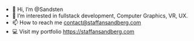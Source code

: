 - 👋 Hi, I’m @Sandsten
- 👀 I’m interested in fullstack development, Computer Graphics, VR, UX.
- 📫 How to reach me contact@staffansandberg.com
- 💻 Visit my portfolio https://staffansandberg.com

<!---
Sandsten/Sandsten is a ✨ special ✨ repository because its `README.md` (this file) appears on your GitHub profile.
You can click the Preview link to take a look at your changes.
--->

